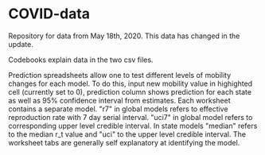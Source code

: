 # COVID-data
Repository for data from May 18th, 2020.  This data has changed in the update.

Codebooks explain data in the two csv files.

Prediction spreadsheets allow one to test different levels of mobility changes for each model. To do this, input new mobility value in highighted cell (currently set to 0), prediction column shows prediction for each state as well as 95% confidence interval from estimates.
Each worksheet contains a separate model. "r7" in global models refers to effective reproduction rate with 7 day serial interval.
"uci7" in global model refers to corresponding upper level credible interval. In state models "median" refers to the median r_t value and "uci" to the upper level credible interval.  The worksheet tabs are generally self explanatory at identifying the model.
